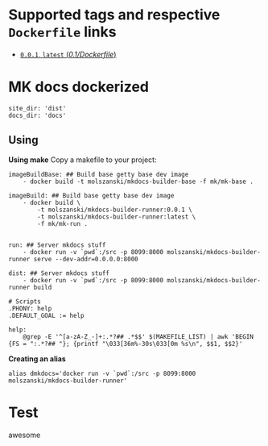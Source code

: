 # Supported tags and respective `Dockerfile` links

-	[`0.0.1`, `latest` (*0.1/Dockerfile*)](https://github.com/molszanski/dockerized-mkdocs/blob/master/mk/mk-run)


# MK docs dockerized






```
site_dir: 'dist'
docs_dir: 'docs'
```


## Using 


**Using make**
Copy a makefile to your project:

```
imageBuildBase: ## Build base getty base dev image
	- docker build -t molszanski/mkdocs-builder-base -f mk/mk-base .

imageBuild: ## Build base getty base dev image
	- docker build \
		-t molszanski/mkdocs-builder-runner:0.0.1 \
		-t molszanski/mkdocs-builder-runner:latest \
		-f mk/mk-run .


run: ## Server mkdocs stuff
	- docker run -v `pwd`:/src -p 8099:8000 molszanski/mkdocs-builder-runner serve --dev-addr=0.0.0.0:8000

dist: ## Server mkdocs stuff
	- docker run -v `pwd`:/src -p 8099:8000 molszanski/mkdocs-builder-runner build 

# Scripts
.PHONY: help
.DEFAULT_GOAL := help

help:
	@grep -E '^[a-zA-Z_-]+:.*?## .*$$' $(MAKEFILE_LIST) | awk 'BEGIN {FS = ":.*?## "}; {printf "\033[36m%-30s\033[0m %s\n", $$1, $$2}'

```


**Creating an alias**

```
alias dmkdocs='docker run -v `pwd`:/src -p 8099:8000 molszanski/mkdocs-builder-runner'
```

# Test

awesome